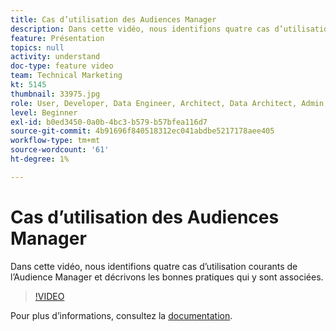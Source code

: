 ```yaml
---
title: Cas d’utilisation des Audiences Manager
description: Dans cette vidéo, nous identifions quatre cas d’utilisation courants de l’Audience Manager et décrivons les bonnes pratiques qui y sont associées.
feature: Présentation
topics: null
activity: understand
doc-type: feature video
team: Technical Marketing
kt: 5145
thumbnail: 33975.jpg
role: User, Developer, Data Engineer, Architect, Data Architect, Admin, Leader
level: Beginner
exl-id: b0ed3450-0a0b-4bc3-b579-b57bfea116d7
source-git-commit: 4b91696f840518312ec041abdbe5217178aee405
workflow-type: tm+mt
source-wordcount: '61'
ht-degree: 1%

---
```


# Cas d’utilisation des Audiences Manager

Dans cette vidéo, nous identifions quatre cas d’utilisation courants de l’Audience Manager et décrivons les bonnes pratiques qui y sont associées.

>[!VIDEO](https://video.tv.adobe.com/v/33975/?quality=12)

Pour plus d’informations, consultez la [documentation](https://docs.adobe.com/content/help/en/audience-manager/user-guide/aam-home.html).
